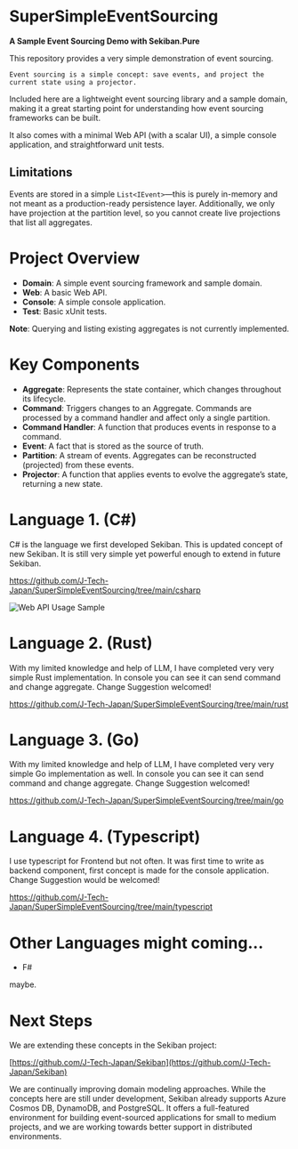 # SuperSimpleEventSourcing

**A Sample Event Sourcing Demo with Sekiban.Pure**

This repository provides a very simple demonstration of event sourcing.

```
Event sourcing is a simple concept: save events, and project the current state using a projector.
```

Included here are a lightweight event sourcing library and a sample domain, making it a great starting point for understanding how event sourcing frameworks can be built.

It also comes with a minimal Web API (with a scalar UI), a simple console application, and straightforward unit tests.

## Limitations

Events are stored in a simple `List<IEvent>`—this is purely in-memory and not meant as a production-ready persistence layer. Additionally, we only have projection at the partition level, so you cannot create live projections that list all aggregates.

# Project Overview

- **Domain**: A simple event sourcing framework and sample domain.
- **Web**: A basic Web API.
- **Console**: A simple console application.
- **Test**: Basic xUnit tests.

**Note**: Querying and listing existing aggregates is not currently implemented.

# Key Components

- **Aggregate**: Represents the state container, which changes throughout its lifecycle.
- **Command**: Triggers changes to an Aggregate. Commands are processed by a command handler and affect only a single partition.
- **Command Handler**: A function that produces events in response to a command.
- **Event**: A fact that is stored as the source of truth.
- **Partition**: A stream of events. Aggregates can be reconstructed (projected) from these events.
- **Projector**: A function that applies events to evolve the aggregate’s state, returning a new state.

# Language 1. (C#)

C# is the language we first developed Sekiban. This is updated concept of new Sekiban. It is still very simple yet powerful enough to extend in future Sekiban.

https://github.com/J-Tech-Japan/SuperSimpleEventSourcing/tree/main/csharp

![Web API Usage Sample](/output.gif)

# Language 2. (Rust)
With my limited knowledge and help of LLM, I have completed very very simple Rust implementation. In console you can see it can send command and change aggregate. Change Suggestion welcomed!

https://github.com/J-Tech-Japan/SuperSimpleEventSourcing/tree/main/rust

# Language 3. (Go)

With my limited knowledge and help of LLM, I have completed very very simple Go implementation as well. In console you can see it can send command and change aggregate. Change Suggestion welcomed!

https://github.com/J-Tech-Japan/SuperSimpleEventSourcing/tree/main/go

# Language 4. (Typescript)

I use typescript for Frontend but not often. It was first time to write as backend component, first concept is made for the console application. Change Suggestion would be welcomed!

https://github.com/J-Tech-Japan/SuperSimpleEventSourcing/tree/main/typescript

# Other Languages might coming...

- F# 

maybe.

# Next Steps

We are extending these concepts in the Sekiban project:

[https://github.com/J-Tech-Japan/Sekiban](https://github.com/J-Tech-Japan/Sekiban)

We are continually improving domain modeling approaches. While the concepts here are still under development, Sekiban already supports Azure Cosmos DB, DynamoDB, and PostgreSQL. It offers a full-featured environment for building event-sourced applications for small to medium projects, and we are working towards better support in distributed environments.